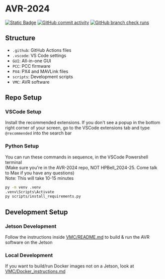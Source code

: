 # AVR-2024
[![Static Badge](https://img.shields.io/badge/code_style-black-black?style=for-the-badge)](https://github.com/psf/black)
[![GitHub commit activity](https://img.shields.io/github/commit-activity/t/Jurassic001/AVR-2024?style=for-the-badge&logo=github)](https://github.com/Jurassic001/AVR-2024/activity)
[![GitHub branch check runs](https://img.shields.io/github/check-runs/Jurassic001/AVR-2024/main?style=for-the-badge)](https://github.com/Jurassic001/AVR-2024/actions)
## Structure

- `.github`: GitHub Actions files
- `.vscode`: VS Code settings
- `GUI`: All-in-one GUI
- `PCC`: PCC firmware
- `PX4`: PX4 and MAVLink files
- `scripts`: Development scripts
- `VMC`: AVR software

## Repo Setup
<!--
This is done when you clone the HPBell repo that contains ALL code for RVR, DEXI, etc.
If you only specifically want the AVR-2024 repo, then follow these steps.

Clone the repository with submodules:

```bash
git clone --recurse-submodules https://github.com/Jurassic001/AVR-2024
cd AVR-2024
```

If you already have the repo cloned, run

```bash
git submodule update --init --recursive
```

to initialize and/or update the submodules.
-->
### VSCode Setup

<!--
Our repo doesn't have tags (we don't do releases) so this point is moot

We recommend setting `git.pullTags` to `false` in VS Code workspace settings
to prevent tag errors when doing `git pull`, along with installing the
recommended extensions.
-->
Install the recommended extensions. If you don't see a popup in the bottom right corner of your screen, go to the VSCode extensions tab and type `@recommended` into the search bar

### Python Setup

You can run these commands in sequence, in the VSCode Powershell terminal <br/>
(Make sure you're in the AVR-2024 repo, NOT HPBell_2024-25. Come talk to Max if you have any questions) <br/>
Note: This will take 10-15 minutes
```bash
py -m venv .venv
.venv\Scripts\Activate
py scripts/install_requirements.py
```
<!--
My way or the high way (jk, I'm reducing visual clutter)

#### The long & hard way:
Create a Python 3.9 virtual environment (Make sure you're creating the venv in AVR-2024, not the parent repo):

```bash
py -m venv .venv # Windows
python3.9 -m venv .venv # Linux
```

Activate the virtual environment:

```powershell
.venv\Scripts\Activate # Windows
source .venv/bin/activate # Linux
```

Finally, you can install all the dependencies so you get autocomplete and type hinting:

```bash
python scripts/install_requirements.py
```
-->

## Development Setup
### Jetson Development
Follow the instructions inside
[VMC/README.md](VMC/README.md) to build & run the AVR software on the Jetson

### Local Development
If you want to build/run Docker images not on a Jetson, look at [VMC/Docker_instructions.md](VMC/Docker_instructions.md)